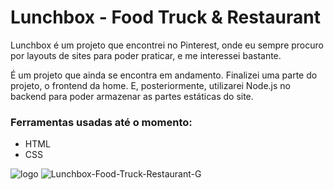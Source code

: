 # Lunchbox - Food Truck & Restaurant
<p>Lunchbox é um projeto que encontrei no Pinterest, onde eu sempre procuro por layouts de sites para poder praticar, e me interessei
bastante.</p>
<p>É um projeto que ainda se encontra em andamento. Finalizei uma parte do projeto, o frontend da home. E, posteriormente, utilizarei
Node.js no backend para poder armazenar as partes estáticas do site.</p>

### Ferramentas usadas até o momento: 
<ul>
  <li>HTML</li>
  <li>CSS</li>  
</ul>

![logo](https://user-images.githubusercontent.com/60411725/77698730-def7a700-6f8f-11ea-9147-0135693d371d.png)
![Lunchbox-Food-Truck-Restaurant-G](https://user-images.githubusercontent.com/60411725/77700030-3565e500-6f92-11ea-967f-20c07b5235d1.gif)
